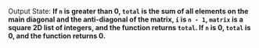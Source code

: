 Output State: **If `n` is greater than 0, `total` is the sum of all elements on the main diagonal and the anti-diagonal of the matrix, `i` is `n - 1`, `matrix` is a square 2D list of integers, and the function returns `total`. If `n` is 0, `total` is 0, and the function returns 0.**